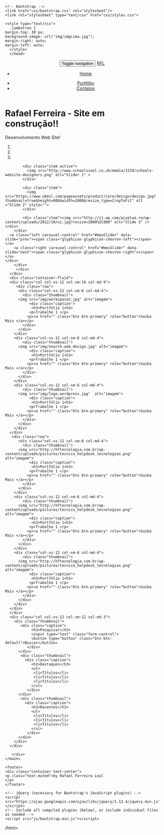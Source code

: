 <!DOCTYPE html>
<html lang="pt-br">
  <head>
    <meta charset="utf-8">
    <meta http-equiv="X-UA-Compatible" content="IE=edge">
    <meta name="viewport" content="width=device-width, initial-scale=1">
    <title>Portfólio Rafael Ferreira Leal - Responsive Web Design.</title>

    <!-- Bootstrap -->
    <link href="css/bootstrap.css" rel="stylesheet"/>
    <link rel="stylesheet" type="text/css" href="css/styles.css">
    
    <style type="text/css">
      .jumbotron {
    margin-top: 30 px;
    background-image: url("img/imgcima.jpg");
    margin-right: auto;
    margin-left: auto;
      </style>
      </head>
<body>
<header>
<nav class="navbar navbar-default">
<div class="container-fluid">
<!-- Brand and toggle get grouped for better mobile display -->
<div class="navbar-header">
<button type="button" class="navbar-toggle collapsed" data-toggle="collapse" data-target="#bs-example-navbar-collapse-1" aria-expanded="false">
<span class="sr-only">Toggle navigation</span>
<span class="icon-bar"></span>
<span class="icon-bar"></span>
<span class="icon-bar"></span>
</button>
<a class="navbar-brand" href="#">RFL</a>
</div>

<!-- Collect the nav links, forms, and other content for toggling -->
<div class="collapse navbar-collapse" id="bs-example-navbar-collapse-1">
<ul class="nav navbar-nav">

<li><a href="#">Home</a></li>

</ul>

<ul class="nav navbar-nav navbar-right">
<li><a href="#">Portfólio</a></li>
<li><a href="#">Contatos</a></li>
</li>
</ul>
</div><!-- /.navbar-collapse -->
</div><!-- /.container-fluid -->
</nav>
</header>
<main>
<div class="container-fluid">
<div class="row-fluid">
<div class="jumbotron text-center ">

<h1>Rafael Ferreira - Site em construção!!</h1>
 <p>Desenvolvimento Web Site!</p> </div>
   <div id="meuSlider" class="carousel slide text-center"  data-ride="carousel">
        <ol class="carousel-indicators">
            <li data-target="#meuSlider" data-slide-to="0" class="active"></li>
            <li data-target="#meuSlider" data-slide-to="1"></li>
            <li data-target="#meuSlider" data-slide-to="2"></li>
        </ol>
        <div class="carousel-inner">
            
            <div class="item active">
              <img src="http://www.schoolscool.co.uk/media/1239/schools-website-designers.png" alt="Slider 1" >
            </div>
            
            <div class="item">
              <img src="https://www.ukmsl.com/pageassets/product/core/design/design.jpg?thumbnail=true&height=800&width=2000&resize_type=CropToFit" alt ="Slide 2" style="">
            </div>
            
            <div class="item"><img src="http://i1.wp.com/pixelwa.re/wp-content/uploads/2012/10/ui.jpg?resize=2000%2C800" alt="Slide 3" /></div>
        </div>
      <a class="left carousel-control" href="#meuSlider" data-slide="prev"><span class="glyphicon glyphicon-chevron-left"></span></a>
        <a class="right carousel-control" href="#meuSlider" data-slide="next"><span class="glyphicon glyphicon-chevron-right"></span></a>
    </div>
        </div> 
         </div>
      </div>
      <div class="container-fluid">
      <div class="col col-xs-12 col-sm-10 col-md-9">
         <div class="row">
          <div class="col-xs-12 col-sm-6 col-md-4">
            <div class="thumbnail">
          <img src="img/workspace2.jpg" alt="imagem">
               <div class="caption">
                <h3>Portfólio 1<h3>
               <p>Trabalho 1 </p>
              <p><a href="" class="btn btn-primary" role="button">Saiba Mais </a></p>
            </div>
          </div>
        </div>
        <div class="col-xs-12 col-sm-6 col-md-4">
            <div class="thumbnail">
          <img src="img/search.web.design.jpg" alt="imagem">
               <div class="caption">
                <h3>Portfólio 1<h3>
               <p>Trabalho 1 </p>
              <p><a href="" class="btn btn-primary" role="button">Saiba Mais </a></p>
            </div>
          </div>
        </div>
        <div class="col-xs-12 col-sm-6 col-md-4">
            <div class="thumbnail">
          <img src="img/logo.wordpress.jpg"  alt="imagem">
               <div class="caption">
                <h3>Portfólio 1<h3>
               <p>Trabalho 1 </p>
              <p><a href="" class="btn btn-primary" role="button">Saiba Mais </a></p>
            </div>
          </div>
        </div>
      </div>
       <div class="row">
          <div class="col-xs-12 col-sm-6 col-md-4">
            <div class="thumbnail">
          <img src="http://hftecnologia.com.br/wp-content/uploads/pictures/tecnico_helpdesk_tecnologias.png" alt="imagem">
               <div class="caption">
                <h3>Portfólio 1<h3>
               <p>Trabalho 1 </p>
              <p><a href="" class="btn btn-primary" role="button">Saiba Mais </a></p>
            </div>
          </div>
        </div>
        <div class="col-xs-12 col-sm-6 col-md-4">
            <div class="thumbnail">
          <img src="http://hftecnologia.com.br/wp-content/uploads/pictures/tecnico_helpdesk_tecnologias.png" alt="imagem">
               <div class="caption">
                <h3>Portfólio 1<h3>
               <p>Trabalho 1 </p>
              <p><a href="" class="btn btn-primary" role="button">Saiba Mais </a></p>
            </div>
          </div>
        </div>
        <div class="col-xs-12 col-sm-6 col-md-4">
            <div class="thumbnail">
          <img src="http://hftecnologia.com.br/wp-content/uploads/pictures/tecnico_helpdesk_tecnologias.png" alt="imagem">
               <div class="caption">
                <h3>Portfólio 1<h3>
               <p>Trabalho 1 </p>
              <p><a href="" class="btn btn-primary" role="button">Saiba Mais </a></p>
            </div>
          </div>
        </div>
      </div>
      </div>
      <div class="col col-xs-12 col-sm-12 col-md-3">
        <div class="thumbnail">
           <div class="caption">
                <h3>Pesquisar</h3>
                <input type="text" class="form-control">
                <button type="button" class="btn btn-default">Buscar</button>
              </div>
          </div>
           <div class="thumbnail">
             <div class="caption">
                <h3>Destaques</h3>
                <ul>
                 <li>Títulos</li>
                 <li>Títulos</li>
                 <li>Títulos</li>
                </ul>
              </div>
          </div>
           <div class="thumbnail">
             <div class="caption">
                <h3>Recentes</h3>
                <ul>
                 <li>Títulos</li>
                 <li>Títulos</li>
                 <li>Títulos</li>
                </ul>
              </div>
          </div>
        </div>
      </div>
       
       </div>
    </main>

    <footer>
    <div class="container text-center">
    <p class="text-muted">by Rafael Ferreira Leal                                      
    </p>
    </footer>

    <!-- jQuery (necessary for Bootstrap's JavaScript plugins) -->
    <script src="https://ajax.googleapis.com/ajax/libs/jquery/1.12.4/jquery.min.js"></script>
    <!-- Include all compiled plugins (below), or include individual files as needed -->
    <script src="js/bootstrap.min.js"></script>
  </body>
/html>
